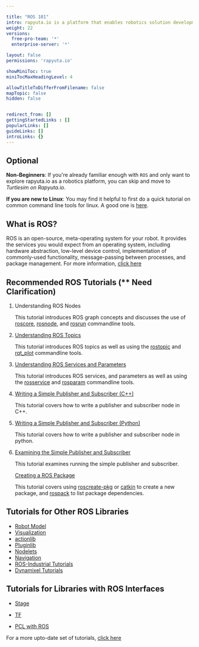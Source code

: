 ```yaml
---

title: "ROS 101"
intro: rapyuta.io is a platform that enables robotics solution development by providing the necessary software infrastructure and facilitating the interaction between multiple stakeholders who contribute to the solution development.
weight: 22
versions:
  free-pro-team: '*'
  enterprise-server: '*'

layout: false
permissions: 'rapyuta.io'

showMiniToc: true
miniTocMaxHeadingLevel: 4

allowTitleToDifferFromFilename: false
mapTopic: false
hidden: false


redirect_from: []
gettingStartedLinks : []
popularLinks: []
guideLinks: []
introLinks: {}
---
```


## Optional


**Non-Beginners**: If you're already familiar enough with `ROS` and only want to explore rapyuta.io as a robotics platform, you can skip and move to *Turtlesim on Rapyuta.io*. 

**If you are new to Linux**: You may find it helpful to first do a quick tutorial on common command line tools for linux. A good one is [here](http://www.ee.surrey.ac.uk/Teaching/Unix/).



## What is ROS?

ROS is an open-source, meta-operating system for your robot. It provides the services you would expect from an operating system, including hardware abstraction, low-level device control, implementation of commonly-used functionality, message-passing between processes, and package management. For more information, [click here](http://wiki.ros.org/ROS/Introduction)


## Recommended ROS Tutorials (** Need Clarification)

1. Understanding ROS Nodes

   This tutorial introduces ROS graph concepts and discusses the use of [roscore](http://wiki.ros.org/roscore), [rosnode](http://wiki.ros.org/rosnode), and [rosrun](http://wiki.ros.org/rosrun) commandline tools.

2. [Understanding ROS Topics](http://wiki.ros.org/ROS/Tutorials/UnderstandingTopics)

   This tutorial introduces ROS topics as well as using the [rostopic](http://wiki.ros.org/rostopic) and [rqt_plot](http://wiki.ros.org/rqt_plot) commandline tools.

3. [Understanding ROS Services and Parameters](http://wiki.ros.org/ROS/Tutorials/UnderstandingServicesParams)

   This tutorial introduces ROS services, and parameters as well as using the [rosservice](http://wiki.ros.org/rosservice) and [rosparam](http://wiki.ros.org/rosparam) commandline tools.

4. [Writing a Simple Publisher and Subscriber (C++)](http://wiki.ros.org/ROS/Tutorials/WritingPublisherSubscriber(c%2B%2B))

   This tutorial covers how to write a publisher and subscriber node in C++.

5. [Writing a Simple Publisher and Subscriber (Python)](http://wiki.ros.org/ROS/Tutorials/WritingPublisherSubscriber(python))

   This tutorial covers how to write a publisher and subscriber node in python.

6. [Examining the Simple Publisher and Subscriber](http://wiki.ros.org/ROS/Tutorials/ExaminingPublisherSubscriber)

   This tutorial examines running the simple publisher and subscriber.
   
   
   
   [Creating a ROS Package](http://wiki.ros.org/ROS/Tutorials/CreatingPackage)
   
   This tutorial covers using [roscreate-pkg](http://wiki.ros.org/roscreate) or [catkin](http://wiki.ros.org/catkin) to create a new package, and [rospack](http://wiki.ros.org/rospack) to list package dependencies.



## Tutorials for Other ROS Libraries



- [Robot Model](http://wiki.ros.org/robot_model_tutorials)
- [Visualization](http://wiki.ros.org/visualization/Tutorials)
- [actionlib](http://wiki.ros.org/actionlib_tutorials/Tutorials)
- [Pluginlib](http://wiki.ros.org/pluginlib/Tutorials)
- [Nodelets](http://wiki.ros.org/nodelet/Tutorials)
- [Navigation](http://wiki.ros.org/navigation/Tutorials)
- [ROS-Industrial Tutorials](http://wiki.ros.org/Industrial/Tutorials)
- [Dynamixel Tutorials](http://wiki.ros.org/dynamixel_controllers/Tutorials)



## Tutorials for Libraries with ROS Interfaces



- [Stage](http://wiki.ros.org/stage/Tutorials)

- [TF](http://wiki.ros.org/tf/Tutorials)

- [PCL with ROS](http://wiki.ros.org/pcl/Tutorials)

  

 For a more upto-date set of tutorials, [click here](http://wiki.ros.org/ROS/Tutorials)